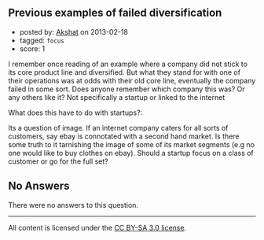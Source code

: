 ## Previous examples of failed diversification

- posted by: [Akshat](https://stackexchange.com/users/-1/25072-akshat) on 2013-02-18
- tagged: `focus`
- score: 1

I remember once reading of an example where a company did not stick to its core product line and diversified. But what they stand for with one of their operations was at odds with their old core line, eventually the company failed in some sort. Does anyone remember which company this was? Or any others like it? Not specifically a startup or linked to the internet

What does this have to do with startups?:

Its a question of image. If an internet company caters for all sorts of customers, say ebay is connotated with a second hand market. Is there some truth to it tarnishing the image of some of its market segments (e.g no one would like to buy clothes on ebay). Should a startup focus on a class of customer or go for the full set?

## No Answers

There were no answers to this question.


---

All content is licensed under the [CC BY-SA 3.0 license](https://creativecommons.org/licenses/by-sa/3.0/).
